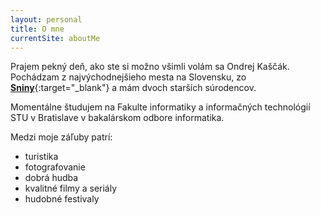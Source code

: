 ```yaml
---
layout: personal
title: O mne
currentSite: aboutMe
---
```


Prajem pekný deň, ako ste si možno všimli volám sa Ondrej Kaščák. Pochádzam z najvýchodnejšieho mesta na Slovensku, zo [**Sniny**][snina]{:target="_blank"} a  mám dvoch starších súrodencov.

Momentálne študujem na Fakulte informatiky a informačných technológií STU v Bratislave v bakalárskom odbore informatika.

Medzi moje záľuby patrí:
* turistika
* fotografovanie
* dobrá hudba
* kvalitné filmy a seriály
* hudobné festivaly

[snina]: http://www.snina.sk/
